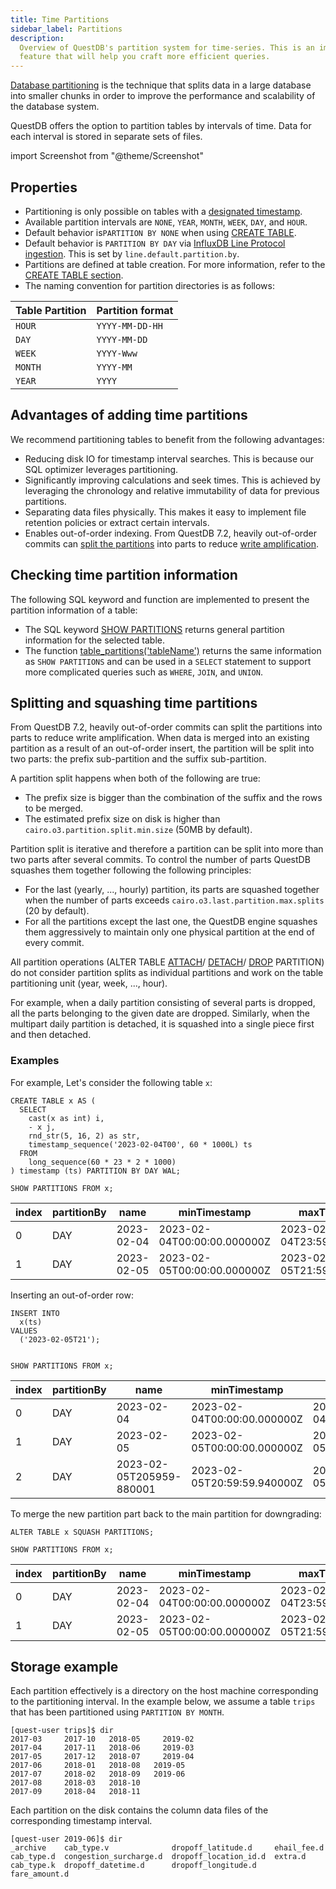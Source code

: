 ```yaml
---
title: Time Partitions
sidebar_label: Partitions
description:
  Overview of QuestDB's partition system for time-series. This is an important
  feature that will help you craft more efficient queries.
---
```


[Database partitioning](/glossary/database-partitioning/) is the technique that
splits data in a large database into smaller chunks in order to improve the
performance and scalability of the database system.

QuestDB offers the option to partition tables by intervals of time. Data for
each interval is stored in separate sets of files.

import Screenshot from "@theme/Screenshot"

<Screenshot
  alt="Diagram of data column files and how they are partitioned to form a table"
  height={373}
  src="/img/docs/concepts/partitionModel.svg"
  width={745}
  forceTheme="dark"
/>

## Properties

- Partitioning is only possible on tables with a
  [designated timestamp](/docs/concept/designated-timestamp/).
- Available partition intervals are `NONE`, `YEAR`, `MONTH`, `WEEK`, `DAY`, and
  `HOUR`.
- Default behavior is`PARTITION BY NONE` when using
  [CREATE TABLE](/docs/reference/sql/create-table/).
- Default behavior is `PARTITION BY DAY` via
  [InfluxDB Line Protocol ingestion](/docs/reference/api/ilp/overview/). This is
  set by `line.default.partition.by`.
- Partitions are defined at table creation. For more information, refer to the
  [CREATE TABLE section](/docs/reference/sql/create-table/).
- The naming convention for partition directories is as follows:

| Table Partition | Partition format |
| --------------- | ---------------- |
| `HOUR`          | `YYYY-MM-DD-HH`  |
| `DAY`           | `YYYY-MM-DD`     |
| `WEEK`          | `YYYY-Www`       |
| `MONTH`         | `YYYY-MM`        |
| `YEAR`          | `YYYY`           |

## Advantages of adding time partitions

We recommend partitioning tables to benefit from the following advantages:

- Reducing disk IO for timestamp interval searches. This is because our SQL
  optimizer leverages partitioning.
- Significantly improving calculations and seek times. This is achieved by
  leveraging the chronology and relative immutability of data for previous
  partitions.
- Separating data files physically. This makes it easy to implement file
  retention policies or extract certain intervals.
- Enables out-of-order indexing. From QuestDB 7.2, heavily out-of-order commits
  can [split the partitions](#splitting-and-squashing-time-partitions) into
  parts to reduce
  [write amplification](/docs/deployment/capacity-planning/#write-amplification).

## Checking time partition information

The following SQL keyword and function are implemented to present the partition
information of a table:

- The SQL keyword [SHOW PARTITIONS](/docs/reference/sql/show/#show-partitions)
  returns general partition information for the selected table.
- The function [table_partitions('tableName')](/docs/reference/function/meta/)
  returns the same information as `SHOW PARTITIONS` and can be used in a
  `SELECT` statement to support more complicated queries such as `WHERE`,
  `JOIN`, and `UNION`.

## Splitting and squashing time partitions

From QuestDB 7.2, heavily out-of-order commits can split the partitions into
parts to reduce write amplification. When data is merged into an existing
partition as a result of an out-of-order insert, the partition will be split
into two parts: the prefix sub-partition and the suffix sub-partition.

A partition split happens when both of the following are true:

- The prefix size is bigger than the combination of the suffix and the rows to
  be merged.
- The estimated prefix size on disk is higher than
  `cairo.o3.partition.split.min.size` (50MB by default).

Partition split is iterative and therefore a partition can be split into more
than two parts after several commits. To control the number of parts QuestDB
squashes them together following the following principles:

- For the last (yearly, ..., hourly) partition, its parts are squashed together
  when the number of parts exceeds `cairo.o3.last.partition.max.splits` (20 by
  default).
- For all the partitions except the last one, the QuestDB engine squashes them
  aggressively to maintain only one physical partition at the end of every
  commit.

All partition operations (ALTER TABLE
[ATTACH](/docs/reference/sql/alter-table-attach-partition/)/
[DETACH](/docs/reference/sql/alter-table-detach-partition/)/
[DROP](/docs/reference/sql/alter-table-drop-partition/) PARTITION) do not
consider partition splits as individual partitions and work on the table
partitioning unit (year, week, ..., hour).

For example, when a daily partition consisting of several parts is dropped, all
the parts belonging to the given date are dropped. Similarly, when the multipart
daily partition is detached, it is squashed into a single piece first and then
detached.

### Examples

For example, Let's consider the following table `x`:

```questdb-sql
CREATE TABLE x AS (
  SELECT
    cast(x as int) i,
    - x j,
    rnd_str(5, 16, 2) as str,
    timestamp_sequence('2023-02-04T00', 60 * 1000L) ts
  FROM
    long_sequence(60 * 23 * 2 * 1000)
) timestamp (ts) PARTITION BY DAY WAL;
```

```questdb-sql
SHOW PARTITIONS FROM x;
```

| index | partitionBy | name       | minTimestamp                | maxTimestamp                | numRows | diskSize  | diskSizeHuman | readOnly | active | attached | detached | attachable |
| ----- | ----------- | ---------- | --------------------------- | --------------------------- | ------- | --------- | ------------- | -------- | ------ | -------- | -------- | ---------- |
| 0     | DAY         | 2023-02-04 | 2023-02-04T00:00:00.000000Z | 2023-02-04T23:59:59.940000Z | 1440000 | 71281136  | 68.0 MiB      | FALSE    | FALSE  | TRUE     | FALSE    | FALSE      |
| 1     | DAY         | 2023-02-05 | 2023-02-05T00:00:00.000000Z | 2023-02-05T21:59:59.940000Z | 1320000 | 100663296 | 96.0 MiB      | FALSE    | TRUE   | TRUE     | FALSE    | FALSE      |

Inserting an out-of-order row:

```questdb-sql
INSERT INTO
  x(ts)
VALUES
  ('2023-02-05T21');


SHOW PARTITIONS FROM x;
```

| index | partitionBy | name                     | minTimestamp                | maxTimestamp                | numRows | diskSize | diskSizeHuman | readOnly | active | attached | detached | attachable |
| ----- | ----------- | ------------------------ | --------------------------- | --------------------------- | ------- | -------- | ------------- | -------- | ------ | -------- | -------- | ---------- |
| 0     | DAY         | 2023-02-04               | 2023-02-04T00:00:00.000000Z | 2023-02-04T23:59:59.940000Z | 1440000 | 71281136 | 68.0 MiB      | FALSE    | FALSE  | TRUE     | FALSE    | FALSE      |
| 1     | DAY         | 2023-02-05               | 2023-02-05T00:00:00.000000Z | 2023-02-05T20:59:59.880000Z | 1259999 | 65388544 | 62.4 MiB      | FALSE    | FALSE  | TRUE     | FALSE    | FALSE      |
| 2     | DAY         | 2023-02-05T205959-880001 | 2023-02-05T20:59:59.940000Z | 2023-02-05T21:59:59.940000Z | 60002   | 83886080 | 80.0 MiB      | FALSE    | TRUE   | TRUE     | FALSE    | FALSE      |

To merge the new partition part back to the main partition for downgrading:

```questdb-sql
ALTER TABLE x SQUASH PARTITIONS;

SHOW PARTITIONS FROM x;
```

| index | partitionBy | name       | minTimestamp                | maxTimestamp                | numRows | diskSize | diskSizeHuman | readOnly | active | attached | detached | attachable |
| ----- | ----------- | ---------- | --------------------------- | --------------------------- | ------- | -------- | ------------- | -------- | ------ | -------- | -------- | ---------- |
| 0     | DAY         | 2023-02-04 | 2023-02-04T00:00:00.000000Z | 2023-02-04T23:59:59.940000Z | 1440000 | 71281136 | 68.0 MiB      | FALSE    | FALSE  | TRUE     | FALSE    | FALSE      |
| 1     | DAY         | 2023-02-05 | 2023-02-05T00:00:00.000000Z | 2023-02-05T21:59:59.940000Z | 1320001 | 65388544 | 62.4 MiB      | FALSE    | TRUE   | TRUE     | FALSE    | FALSE      |

## Storage example

Each partition effectively is a directory on the host machine corresponding to
the partitioning interval. In the example below, we assume a table `trips` that
has been partitioned using `PARTITION BY MONTH`.

```
[quest-user trips]$ dir
2017-03     2017-10   2018-05     2019-02
2017-04     2017-11   2018-06     2019-03
2017-05     2017-12   2018-07     2019-04
2017-06     2018-01   2018-08   2019-05
2017-07     2018-02   2018-09   2019-06
2017-08     2018-03   2018-10
2017-09     2018-04   2018-11
```

Each partition on the disk contains the column data files of the corresponding
timestamp interval.

```
[quest-user 2019-06]$ dir
_archive    cab_type.v              dropoff_latitude.d     ehail_fee.d
cab_type.d  congestion_surcharge.d  dropoff_location_id.d  extra.d
cab_type.k  dropoff_datetime.d      dropoff_longitude.d    fare_amount.d
```
